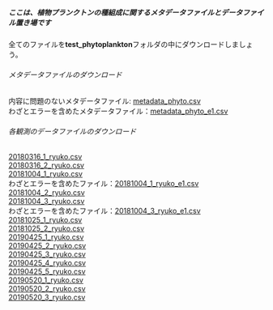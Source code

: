 ##### <b>ここは、植物プランクトンの種組成に関するメタデータファイルとデータファイル置き場です</b>
全てのファイルを<b>test_phytoplankton</b>フォルダの中にダウンロードしましょう。

###### メタデータファイルのダウンロード
内容に問題のないメタデータファイル: [metadata_phyto.csv](./metadata_phyto.csv)<br>
わざとエラーを含めたメタデータファイル：[metadata_phyto_e1.csv](./metadata_phyto_e1.csv)<br>


###### 各観測のデータファイルのダウンロード
[20180316_1_ryuko.csv](./20180316_1_ryuko.csv)<br>
[20180316_2_ryuko.csv](./20180316_2_ryuko.csv)<br>
[20181004_1_ryuko.csv](./20181004_1_ryuko.csv)<br>
わざとエラーを含めたファイル：[20181004_1_ryuko_e1.csv](./20181004_1_ryuko_e1.csv)<br>
[20181004_2_ryuko.csv](./20181004_2_ryuko.csv)<br>
[20181004_3_ryuko.csv](./20181004_3_ryuko.csv)<br>
わざとエラーを含めたファイル：[20181004_3_ryuko_e1.csv](./20181004_3_ryuko_e1.csv)<br>
[20181025_1_ryuko.csv](./20181025_1_ryuko.csv)<br>
[20181025_2_ryuko.csv](./20181025_2_ryuko.csv)<br>
[20190425_1_ryuko.csv](./20190425_1_ryuko.csv)<br>
[20190425_2_ryuko.csv](./20190425_2_ryuko.csv)<br>
[20190425_3_ryuko.csv](./20190425_3_ryuko.csv)<br>
[20190425_4_ryuko.csv](./20190425_4_ryuko.csv)<br>
[20190425_5_ryuko.csv](./20190425_5_ryuko.csv)<br>
[20190520_1_ryuko.csv](./20190520_1_ryuko.csv)<br>
[20190520_2_ryuko.csv](./20190520_2_ryuko.csv)<br>
[20190520_3_ryuko.csv](./20190520_3_ryuko.csv)<br>

